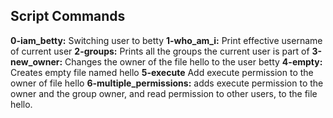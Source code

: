 ## Script Commands 

**0-iam_betty:** Switching user to betty
**1-who_am_i:** Print effective username of current user
**2-groups:** Prints all the groups the current user is part of
**3-new_owner:** Changes the owner of the file hello to the user  betty
**4-empty:** Creates empty file named hello
**5-execute** Add execute permission to the owner of file hello
**6-multiple_permissions:** adds execute permission to the owner and the group owner, and read permission to other users, to the file hello.

